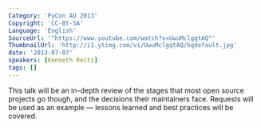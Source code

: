 ```yaml
---
Category: 'PyCon AU 2013'
Copyright: 'CC-BY-SA'
Language: 'English'
SourceUrl: '"https://www.youtube.com/watch?v=UwuMclgqtAQ"'
ThumbnailUrl: 'http://i1.ytimg.com/vi/UwuMclgqtAQ/hqdefault.jpg'
date: '2013-07-07'
speakers: [Kenneth Reitz]
tags: []
---
```

This talk will be an in-depth review of the stages that most open source projects go though, and the decisions their maintainers face. Requests will be used as an example — lessons learned and best practices will be covered.